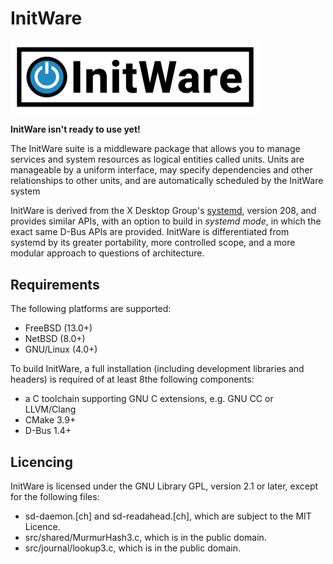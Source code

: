 InitWare
========

<img src="doc/brand/logotype.png" width=400>

**InitWare isn't ready to use yet!**

The InitWare suite is a middleware package that allows you to manage services
and system resources as logical entities called units. Units are manageable by a
uniform interface, may specify dependencies and other relationships to other
units, and are automatically scheduled by the InitWare system

InitWare is derived from the X Desktop Group's
[systemd](http://www.freedesktop.org/wiki/Software/systemd), version 208, and
provides similar APIs, with an option to build in *systemd mode*, in which the
exact same D-Bus APIs are provided. InitWare is differentiated from systemd by
its greater portability, more controlled scope, and a more modular approach to
questions of architecture.

Requirements
------------

The following platforms are supported:

- FreeBSD (13.0+)
- NetBSD (8.0+)
- GNU/Linux (4.0+)


To build InitWare, a full installation (including development libraries and
headers) is required of at least 8the following components:

- a C toolchain supporting GNU C extensions, e.g. GNU CC or LLVM/Clang
- CMake 3.9+
- D-Bus 1.4+

Licencing
---------

InitWare is licensed under the GNU Library GPL, version 2.1 or later, except for
the following files:

- sd-daemon.[ch] and sd-readahead.[ch], which are subject to the MIT Licence.
- src/shared/MurmurHash3.c, which is in the public domain.
- src/journal/lookup3.c, which is in the public domain.
